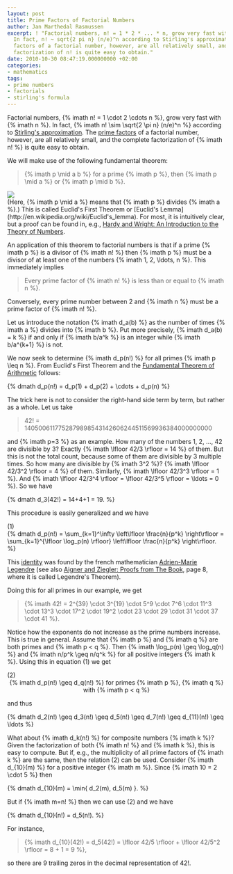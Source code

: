 ```yaml
---
layout: post
title: Prime Factors of Factorial Numbers
author: Jan Marthedal Rasmussen
excerpt: ! "Factorial numbers, n! = 1 * 2 * ... * n, grow very fast with n.
  In fact, n! ~ sqrt{2 pi n} (n/e)^n according to Stirling's approximation. The prime
  factors of a factorial number, however, are all relatively small, and the complete
  factorization of n! is quite easy to obtain."
date: 2010-10-30 08:47:19.000000000 +02:00
categories:
- mathematics
tags:
- prime numbers
- factorials
- stirling's formula
---
```

Factorial numbers, {% imath n! = 1 \cdot 2 \cdots n %}, grow very fast with {% imath n %}. In fact, {% imath n! \sim \sqrt{2 \pi n} (n/e)^n %} according to [Stirling's approximation](http://en.wikipedia.org/wiki/Stirling's_approximation). The [prime factors](http://en.wikipedia.org/wiki/Prime_factor) of a factorial number, however, are all relatively small, and the complete factorization of {% imath n! %} is quite easy to obtain.

We will make use of the following fundamental theorem:

> {% imath p \mid a b %} for a prime {% imath p %}, then {% imath p \mid a %} or {% imath p \mid b %}.

<div class="pull-right"><a href="{% amazon hardy-wright %}"><img src="{% bookcover hardy-wright %}" /></a></div>
(Here, {% imath p \mid a %} means that {% imath p %} divides {% imath a %}.) This is called Euclid's First Theorem or [Euclid's Lemma](http://en.wikipedia.org/wiki/Euclid's_lemma). For most, it is intuitively clear, but a proof can be found in, e.g., <a href="{% amazon hardy-wright %}">Hardy and Wright: An Introduction to the Theory of Numbers</a>.

An application of this theorem to factorial numbers is that if a prime {% imath p %} is a divisor of {% imath n! %} then {% imath p %} must be a divisor of at least one of the numbers {% imath 1, 2, \ldots, n %}. This immediately implies

> Every prime factor of {% imath n! %} is less than or equal to {% imath n %}.

Conversely, every prime number between 2 and {% imath n %} must be a prime factor of {% imath n! %}.

Let us introduce the notation {% imath d_a(b) %} as the number of times {% imath a %} divides into {% imath b %}. Put more precisely, {% imath d_a(b) = k %} if and only if {% imath b/a^k %} is an integer while {% imath b/a^{k+1} %} is not.

We now seek to determine {% imath d_p(n!) %} for all primes {% imath p \leq n %}. From Euclid's First Theorem and the [Fundamental Theorem of Arithmetic](http://en.wikipedia.org/wiki/Fundamental_theorem_of_arithmetic) follows:

{% dmath d_p(n!) = d_p(1) + d_p(2) + \cdots + d_p(n) %}

The trick here is not to consider the right-hand side term by term, but rather as a whole. Let us take

> 42! = 1405006117752879898543142606244511569936384000000000

and {% imath p=3 %} as an example. How many of the numbers 1, 2, &#8230;, 42 are divisible by 3? Exactly {% imath \lfloor 42/3 \rfloor = 14 %} of them. But this is not the total count, because some of them are divisible by 3 multiple times. So how many are divisible by {% imath 3^2 %}? {% imath \lfloor 42/3^2 \rfloor = 4 %} of them. Similarly, {% imath \lfloor 42/3^3 \rfloor = 1 %}. And {% imath \lfloor 42/3^4 \rfloor = \lfloor 42/3^5 \rfloor = \ldots = 0 %}. So we have

{% dmath d_3(42!) = 14+4+1 = 19. %}

This procedure is easily generalized and we have

<div class="pull-right">(1)</div>
{% dmath d_p(n!) = \sum_{k=1}^\infty \left\lfloor \frac{n}{p^k} \right\rfloor = \sum_{k=1}^{\lfloor \log_p(n) \rfloor} \left\lfloor \frac{n}{p^k} \right\rfloor. %}

This [identity](http://en.wikipedia.org/wiki/Factorial#Number_theory) was found by the french mathematician [Adrien-Marie Legendre](http://en.wikipedia.org/wiki/Adrien-Marie_Legendre) (see also <a href="{% amazon proofsbook %}">Aigner and Ziegler: Proofs from The Book</a>, page 8, where it is called Legendre's Theorem).

Doing this for all primes in our example, we get

> {% imath 42! = 2^{39} \cdot 3^{19} \cdot 5^9 \cdot 7^6 \cdot 11^3 \cdot 13^3 \cdot 17^2 \cdot 19^2 \cdot 23 \cdot 29 \cdot 31 \cdot 37 \cdot 41 %}.

Notice how the exponents do not increase as the prime numbers increase. This is true in general. Assume that {% imath p %} and {% imath q %} are both primes and {% imath p < q %}. Then {% imath \log_p(n) \geq \log_q(n) %} and {% imath n/p^k \geq n/q^k %} for all positive integers {% imath k %}. Using this in equation&nbsp;(1) we get

<div class="pull-right">(2)</div>
<div style="text-align: center;">
{% imath d_p(n!) \geq d_q(n!) %} for primes {% imath p %}, {% imath q %} with {% imath p < q %}
</div>

and thus

{% dmath d_2(n!) \geq d_3(n!) \geq d_5(n!) \geq d_7(n!) \geq d_{11}(n!) \geq \ldots %}

What about {% imath d_k(n!) %} for composite numbers {% imath k %}? Given the factorization of both {% imath n! %} and {% imath k %}, this is easy to compute. But if, e.g., the multiplicity of all prime factors of {% imath k %} are the same, then the relation&nbsp;(2) can be used. Consider {% imath d_{10}(m) %} for a positive integer {% imath m %}. Since {% imath 10 = 2 \cdot 5 %} then

{% dmath d_{10}(m) = \min\{ d_2(m), d_5(m) \}. %}

But if {% imath m=n! %} then we can use&nbsp;(2) and we have

{% dmath d_{10}(n!) = d_5(n!). %}

For instance,

> {% imath d_{10}(42!) = d_5(42!) = \lfloor 42/5 \rfloor + \lfloor 42/5^2 \rfloor = 8 + 1 = 9 %},

so there are 9 trailing zeros in the decimal representation of 42!.


